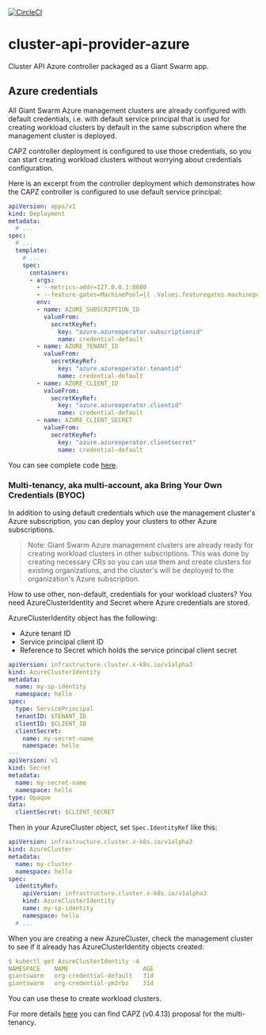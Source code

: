 [![CircleCI](https://dl.circleci.com/status-badge/img/gh/giantswarm/cluster-api-provider-azure-app/tree/main.svg?style=svg)](https://dl.circleci.com/status-badge/redirect/gh/giantswarm/cluster-api-provider-azure-app/tree/main)

# cluster-api-provider-azure

Cluster API Azure controller packaged as a Giant Swarm app.

## Azure credentials

All Giant Swarm Azure management clusters are already configured with default
credentials, i.e. with default service principal that is used for creating
workload clusters by default in the same subscription where the management
cluster is deployed.

CAPZ controller deployment is configured to use those credentials, so you can
start creating workload clusters without worrying about credentials
configuration.

Here is an excerpt from the controller deployment which demonstrates how the
CAPZ controller is configured to use default service principal:

```yaml
apiVersion: apps/v1
kind: Deployment
metadata:
  # ...
spec:
  # ...
  template:
    # ...
    spec:
      containers:
      - args:
        - --metrics-addr=127.0.0.1:8080
        - --feature-gates=MachinePool={{ .Values.featuregates.machinepool }},AKS={{ .Values.featuregates.aks }}
        env:
        - name: AZURE_SUBSCRIPTION_ID
          valueFrom:
            secretKeyRef:
              key: "azure.azureoperator.subscriptionid"
              name: credential-default
        - name: AZURE_TENANT_ID
          valueFrom:
            secretKeyRef:
              key: "azure.azureoperator.tenantid"
              name: credential-default
        - name: AZURE_CLIENT_ID
          valueFrom:
            secretKeyRef:
              key: "azure.azureoperator.clientid"
              name: credential-default
        - name: AZURE_CLIENT_SECRET
          valueFrom:
            secretKeyRef:
              key: "azure.azureoperator.clientsecret"
              name: credential-default
```

You can see complete code [here](https://github.com/giantswarm/cluster-api-provider-azure-app/blob/28dab15257a1155588e8f50877ebb60093637bf1/helm/cluster-api-provider-azure/templates/deployment.yaml#L36-L55).

### Multi-tenancy, aka multi-account, aka Bring Your Own Credentials (BYOC)

In addition to using default credentials which use the management cluster's
Azure subscription, you can deploy your clusters to other Azure subscriptions.

> Note: Giant Swarm Azure management clusters are already ready for creating
> workload clusters in other subscriptions. This was done by creating necessary
> CRs so you can use them and create clusters for existing organizations, and
> the cluster's will be deployed to the organization's Azure subscription.

How to use other, non-default, credentials for your workload clusters? You need
AzureClusterIdentity and Secret where Azure credentials are stored.

AzureClusterIdentity object has the following:
- Azure tenant ID
- Service principal client ID
- Reference to Secret which holds the service principal client secret

```yaml
apiVersion: infrastructure.cluster.x-k8s.io/v1alpha3
kind: AzureClusterIdentity
metadata:
  name: my-sp-identity
  namespace: hello
spec:
  type: ServicePrincipal
  tenantID: $TENANT_ID
  clientID: $CLIENT_ID
  clientSecret:
    name: my-secret-name
    namespace: hello
---
apiVersion: v1
kind: Secret
metadata:
  name: my-secret-name
  namespace: hello
type: Opaque
data:
  clientSecret: $CLIENT_SECRET
```

Then in your AzureCluster object, set `Spec.IdentityRef` like this:

```yaml
apiVersion: infrastructure.cluster.x-k8s.io/v1alpha3
kind: AzureCluster
metadata:
  name: my-cluster
  namespace: hello
spec:
  identityRef:
    apiVersion: infrastructure.cluster.x-k8s.io/v1alpha3
    kind: AzureClusterIdentity
    name: my-sp-identity
    namespace: hello
  # ...
```

When you are creating a new AzureCluster, check the management cluster to see
if it already has AzureClusterIdentity objects created: 

```yaml
$ kubectl get AzureClusterIdentity -A
NAMESPACE    NAME                     AGE
giantswarm   org-credential-default   31d
giantswarm   org-credential-ym2rbz    31d
```

You can use these to create workload clusters.

For more details [here](https://github.com/kubernetes-sigs/cluster-api-provider-azure/blob/v0.4.13/docs/proposals/20200720-single-controller-multitenancy.md)
you can find CAPZ (v0.4.13) proposal for the multi-tenancy.
